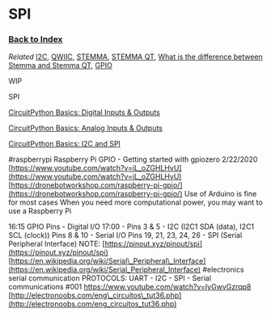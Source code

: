 
# SPI

### [Back to Index](index.md)

*Related* [I2C](i2c.md), [QWIIC](connectors.md#qwiic), [STEMMA](connectors.md#stemma), [STEMMA QT](connectors.md#stemma-qt), [What is the difference between Stemma and Stemma QT](connectors.md#what-is-the-difference-between-stemma-and-stemma-qt), [GPIO](gpio.md)


WIP 

SPI





[CircuitPython Basics: Digital Inputs & Outputs](https://learn.adafruit.com/circuitpython-digital-inputs-and-outputs)

[CircuitPython Basics: Analog Inputs & Outputs](https://learn.adafruit.com/circuitpython-basics-analog-inputs-and-outputs)

[CircuitPython Basics: I2C and SPI](https://learn.adafruit.com/circuitpython-basics-i2c-and-spi)



#raspberrypi  Raspberry Pi GPIO - Getting started with gpiozero  2/22/2020
[https://www.youtube.com/watch?v=iL_oZGHLHvU](https://www.youtube.com/watch?v=iL_oZGHLHvU)
[https://dronebotworkshop.com/raspberry-pi-gpio/](https://dronebotworkshop.com/raspberry-pi-gpio/)
Use of Arduino is fine for most cases
When you need more computational power, you may want to use a Raspberry Pi


16:15 GPIO  Pins - Digital I/O 
17:00 - Pins 3 & 5 - I2C (I2C1 SDA (data), I2C1 SCL (clock))     Pins 8 & 10 - Serial I/O    Pins 19, 21, 23, 24, 26 - SPI (Serial Peripheral Interface)
NOTE: [https://pinout.xyz/pinout/spi](https://pinout.xyz/pinout/spi)    [https://en.wikipedia.org/wiki/Serial\_Peripheral\_Interface](https://en.wikipedia.org/wiki/Serial_Peripheral_Interface)
#electronics serial communication 
PROTOCOLS: UART - I2C - SPI - Serial communications #001
https://www.youtube.com/watch?v=IyGwvGzrqp8
[http://electronoobs.com/eng\_circuitos\_tut36.php](http://electronoobs.com/eng_circuitos_tut36.php)

